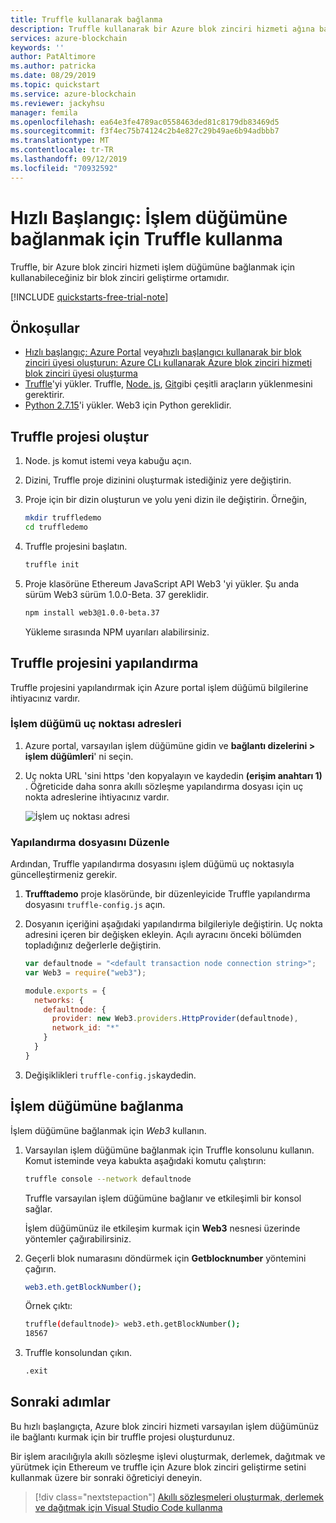 ```yaml
---
title: Truffle kullanarak bağlanma
description: Truffle kullanarak bir Azure blok zinciri hizmeti ağına bağlanma
services: azure-blockchain
keywords: ''
author: PatAltimore
ms.author: patricka
ms.date: 08/29/2019
ms.topic: quickstart
ms.service: azure-blockchain
ms.reviewer: jackyhsu
manager: femila
ms.openlocfilehash: ea64e3fe4789ac0558463ded81c8179db83469d5
ms.sourcegitcommit: f3f4ec75b74124c2b4e827c29b49ae6b94adbbb7
ms.translationtype: MT
ms.contentlocale: tr-TR
ms.lasthandoff: 09/12/2019
ms.locfileid: "70932592"
---
```

# <a name="quickstart-use-truffle-to-connect-to-a-transaction-node"></a>Hızlı Başlangıç: İşlem düğümüne bağlanmak için Truffle kullanma

Truffle, bir Azure blok zinciri hizmeti işlem düğümüne bağlanmak için kullanabileceğiniz bir blok zinciri geliştirme ortamıdır.

[!INCLUDE [quickstarts-free-trial-note](../../../includes/quickstarts-free-trial-note.md)]

## <a name="prerequisites"></a>Önkoşullar

* [Hızlı başlangıç: Azure Portal](create-member.md) veya[hızlı başlangıcı kullanarak bir blok zinciri üyesi oluşturun: Azure CLı kullanarak Azure blok zinciri hizmeti blok zinciri üyesi oluşturma](create-member-cli.md)
* [Truffle](https://github.com/trufflesuite/truffle)'yi yükler. Truffle, [Node. js](https://nodejs.org), [Git](https://git-scm.com/book/en/v2/Getting-Started-Installing-Git)gibi çeşitli araçların yüklenmesini gerektirir.
* [Python 2.7.15](https://www.python.org/downloads/release/python-2715/)'i yükler. Web3 için Python gereklidir.

## <a name="create-truffle-project"></a>Truffle projesi oluştur

1. Node. js komut istemi veya kabuğu açın.
1. Dizini, Truffle proje dizinini oluşturmak istediğiniz yere değiştirin.
1. Proje için bir dizin oluşturun ve yolu yeni dizin ile değiştirin. Örneğin,

    ``` bash
    mkdir truffledemo
    cd truffledemo
    ```

1. Truffle projesini başlatın.

    ``` bash
    truffle init
    ```

1. Proje klasörüne Ethereum JavaScript API Web3 'yi yükler. Şu anda sürüm Web3 sürüm 1.0.0-Beta. 37 gereklidir.

    ``` bash
    npm install web3@1.0.0-beta.37
    ```

    Yükleme sırasında NPM uyarıları alabilirsiniz.
    
## <a name="configure-truffle-project"></a>Truffle projesini yapılandırma

Truffle projesini yapılandırmak için Azure portal işlem düğümü bilgilerine ihtiyacınız vardır.

### <a name="transaction-node-endpoint-addresses"></a>İşlem düğümü uç noktası adresleri

1. Azure portal, varsayılan işlem düğümüne gidin ve **bağlantı dizelerini > işlem düğümleri**' ni seçin.
1. Uç nokta URL 'sini https 'den kopyalayın ve kaydedin **(erişim anahtarı 1)** . Öğreticide daha sonra akıllı sözleşme yapılandırma dosyası için uç nokta adreslerine ihtiyacınız vardır.

    ![İşlem uç noktası adresi](./media/connect-truffle/endpoint.png)

### <a name="edit-configuration-file"></a>Yapılandırma dosyasını Düzenle

Ardından, Truffle yapılandırma dosyasını işlem düğümü uç noktasıyla güncelleştirmeniz gerekir.

1. **Trufftademo** proje klasöründe, bir düzenleyicide Truffle yapılandırma dosyasını `truffle-config.js` açın.
1. Dosyanın içeriğini aşağıdaki yapılandırma bilgileriyle değiştirin. Uç nokta adresini içeren bir değişken ekleyin. Açılı ayracını önceki bölümden topladığınız değerlerle değiştirin.

    ``` javascript
    var defaultnode = "<default transaction node connection string>";   
    var Web3 = require("web3");
    
    module.exports = {
      networks: {
        defaultnode: {
          provider: new Web3.providers.HttpProvider(defaultnode),
          network_id: "*"
        }
      }
    }
    ```

1. Değişiklikleri `truffle-config.js`kaydedin.

## <a name="connect-to-transaction-node"></a>İşlem düğümüne bağlanma

İşlem düğümüne bağlanmak için *Web3* kullanın.

1. Varsayılan işlem düğümüne bağlanmak için Truffle konsolunu kullanın. Komut isteminde veya kabukta aşağıdaki komutu çalıştırın:

    ``` bash
    truffle console --network defaultnode
    ```

    Truffle varsayılan işlem düğümüne bağlanır ve etkileşimli bir konsol sağlar.

    İşlem düğümünüz ile etkileşim kurmak için **Web3** nesnesi üzerinde yöntemler çağırabilirsiniz.

1. Geçerli blok numarasını döndürmek için **Getblocknumber** yöntemini çağırın.

    ```bash
    web3.eth.getBlockNumber();
    ```

    Örnek çıktı:

    ```bash
    truffle(defaultnode)> web3.eth.getBlockNumber();
    18567
    ```
1. Truffle konsolundan çıkın.

    ```bash
    .exit
    ```

## <a name="next-steps"></a>Sonraki adımlar

Bu hızlı başlangıçta, Azure blok zinciri hizmeti varsayılan işlem düğümünüz ile bağlantı kurmak için bir truffle projesi oluşturdunuz.

Bir işlem aracılığıyla akıllı sözleşme işlevi oluşturmak, derlemek, dağıtmak ve yürütmek için Ethereum ve truffle için Azure blok zinciri geliştirme setini kullanmak üzere bir sonraki öğreticiyi deneyin.

> [!div class="nextstepaction"]
> [Akıllı sözleşmeleri oluşturmak, derlemek ve dağıtmak için Visual Studio Code kullanma](send-transaction.md)
